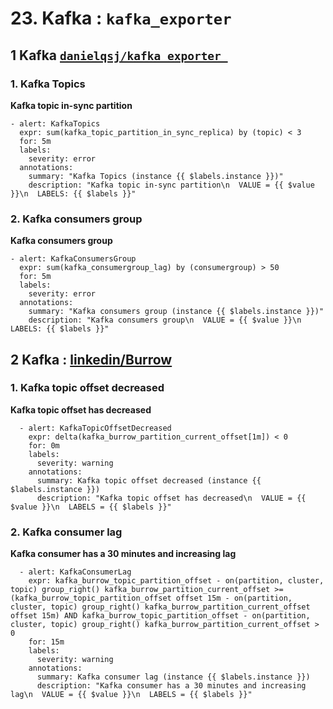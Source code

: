 # **23. Kafka : `kafka_exporter`**

## **1 Kafka [`danielqsj/kafka_exporter `](https://github.com/danielqsj/kafka_exporter)**

### **1. Kafka Topics**

**Kafka topic in-sync partition**

```
- alert: KafkaTopics
  expr: sum(kafka_topic_partition_in_sync_replica) by (topic) < 3
  for: 5m
  labels:
    severity: error
  annotations:
    summary: "Kafka Topics (instance {{ $labels.instance }})"
    description: "Kafka topic in-sync partition\n  VALUE = {{ $value }}\n  LABELS: {{ $labels }}"
```

### **2. Kafka consumers group**

**Kafka consumers group**

```
- alert: KafkaConsumersGroup
  expr: sum(kafka_consumergroup_lag) by (consumergroup) > 50
  for: 5m
  labels:
    severity: error
  annotations:
    summary: "Kafka consumers group (instance {{ $labels.instance }})"
    description: "Kafka consumers group\n  VALUE = {{ $value }}\n  LABELS: {{ $labels }}"
```

## **2 Kafka : [linkedin/Burrow](https://github.com/linkedin/Burrow)**

### **1. Kafka topic offset decreased**

**Kafka topic offset has decreased**

```
  - alert: KafkaTopicOffsetDecreased
    expr: delta(kafka_burrow_partition_current_offset[1m]) < 0
    for: 0m
    labels:
      severity: warning
    annotations:
      summary: Kafka topic offset decreased (instance {{ $labels.instance }})
      description: "Kafka topic offset has decreased\n  VALUE = {{ $value }}\n  LABELS = {{ $labels }}"
```


### **2. Kafka consumer lag**

**Kafka consumer has a 30 minutes and increasing lag**

```
  - alert: KafkaConsumerLag
    expr: kafka_burrow_topic_partition_offset - on(partition, cluster, topic) group_right() kafka_burrow_partition_current_offset >= (kafka_burrow_topic_partition_offset offset 15m - on(partition, cluster, topic) group_right() kafka_burrow_partition_current_offset offset 15m) AND kafka_burrow_topic_partition_offset - on(partition, cluster, topic) group_right() kafka_burrow_partition_current_offset > 0
    for: 15m
    labels:
      severity: warning
    annotations:
      summary: Kafka consumer lag (instance {{ $labels.instance }})
      description: "Kafka consumer has a 30 minutes and increasing lag\n  VALUE = {{ $value }}\n  LABELS = {{ $labels }}"
```
